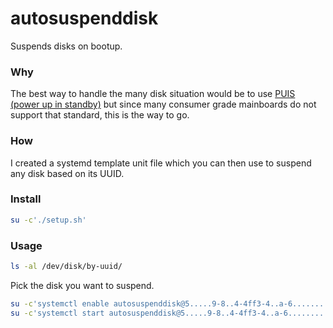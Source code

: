 # autosuspenddisk

Suspends disks on bootup.

### Why

The best way to handle the many disk situation would be to use [PUIS (power up in standby)](https://en.wikipedia.org/wiki/Power-up_in_standby) but since many consumer grade mainboards do not support that standard, this is the way to go.

### How

I created a systemd template unit file which you can then use to suspend any disk based on its UUID.

### Install

```bash
su -c'./setup.sh'
```

### Usage


```bash
ls -al /dev/disk/by-uuid/
```

Pick the disk you want to suspend.

```bash
su -c'systemctl enable autosuspenddisk@5.....9-8..4-4ff3-4..a-6..........8'
su -c'systemctl start autosuspenddisk@5.....9-8..4-4ff3-4..a-6..........8'
```





